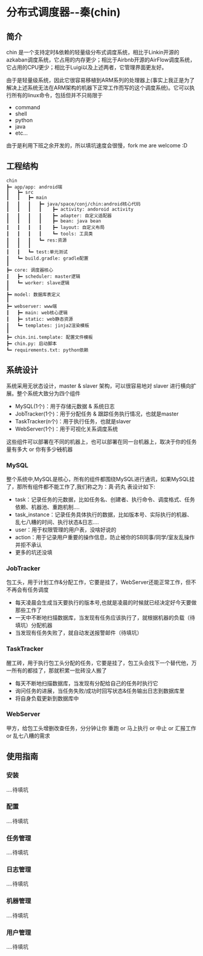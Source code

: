 # 分布式调度器--秦(chin)
## 简介
chin 是一个支持定时&依赖的轻量级分布式调度系统，相比于Linkin开源的azkaban调度系统，它占用的内存更少；相比于Airbnb开源的AirFlow调度系统，它占用的CPU更少；相比于Luigi以及上述两者，它管理界面更友好。

由于是轻量级系统，因此它很容易移植到ARM系列的处理器上(事实上我正是为了解决上述系统无法在ARM架构的机器下正常工作而写的这个调度系统)。它可以执行所有的linux命令，包括但并不只局限于

* command
* shell
* python
* java
* etc...

由于是利用下班之余开发的，所以填坑速度会很慢，fork me are welcome :D

## 工程结构
```
chin
┣━ app/app: android端
┃   ┣━ src
┃   ┃   ┣━ main
┃   ┃   ┃   ┣━ java/space/conj/chin:android核心代码
┃   ┃   ┃   ┃    ┣━ activity: andoroid activity
┃   ┃   ┃   ┃    ┣━ adapter: 自定义适配器
┃   ┃   ┃   ┃    ┣━ bean: java bean
┃   ┃   ┃   ┃    ┣━ layout: 自定义布局
┃   ┃   ┃   ┃    ┗━ tools: 工具类
┃   ┃   ┃   ┗━ res:资源
┃   ┃   ┃
┃   ┃   ┗━ test:单元测试
┃   ┗━ build.gradle: gradle配置
┃
┣━ core: 调度器核心
┃   ┣━ scheduler: master逻辑
┃   ┗━ worker: slave逻辑
┃
┣━ model: 数据库表定义
┃
┣━ webserver: www端
┃   ┣━ main: web核心逻辑
┃   ┣━ static: web静态资源
┃   ┗━ templates: jinja2渲染模板
┃
┣━ chin.ini.template: 配置文件模板
┣━ chin.py: 启动脚本
┗━ requirements.txt: python依赖
```


## 系统设计
系统采用无状态设计，master & slaver 架构，可以很容易地对 slaver 进行横向扩展。整个系统大致分为四个组件

* MySQL(1个)：用于存储元数据 & 系统日志
* JobTracker(1个)：用于分配任务 & 跟踪任务执行情况，也就是master
* TaskTracker(n个)：用于执行任务，也就是slaver
* WebServer(1个)：用于可视化关系调度系统

这些组件可以部署在不同的机器上，也可以部署在同一台机器上，取决于你的任务量有多大 or 你有多少~~钱~~机器

### MySQL
整个系统中,MySQL是核心，所有的组件都围绕MySQL进行通讯，如果MySQL挂了，那所有组件都不能工作了,我们称之为：真·药丸
表设计如下:

* task：记录任务的元数据，比如任务名、创建者、执行命令、调度格式、任务依赖、机器池、重跑机制....
* task_instance：记录任务具体执行的数据，比如版本号、实际执行的机器、乱七八糟的时间、执行状态&日志....
* user：用于权限管理的用户表，没啥好说的
* action：用于记录用户重要的操作信息，防止被你的SB同事/同学/室友乱操作并拒不承认
* 更多的坑还没填

### JobTracker
包工头，用于计划工作&分配工作，它要是挂了，WebServer还能正常工作，但不不再会有任务调度

* 每天凌晨会生成当天要执行的版本号,也就是凌晨的时候就已经决定好今天要做那些工作了
* 一天中不断地扫描数据库，当发现有任务应该执行了，就根据机器的负载（待填坑）分配机器
* 当发现有任务失败了，就自动发送报警邮件（待填坑）

### TaskTracker
醒工砖，用于执行包工头分配的任务，它要是挂了，包工头会找下一个替代他，万一所有的都挂了，那就积累一批砖没人搬了

* 每天不断地扫描数据库，当发现有分配给自己的任务时执行它
* 询问任务的进展，当任务失败/成功时回写状态&任务输出日志到数据库里
* 将自身负载更新到数据库中

### WebServer
甲方，给包工头增删改查任务，分分钟让你 重跑 or 马上执行 or 中止 or 汇报工作 or 乱七八糟的需求

## 使用指南
### 安装
....待填坑
### 配置
....待填坑
### 任务管理
....待填坑
### 日志管理
....待填坑
### 机器管理
....待填坑
### 用户管理
....待填坑
